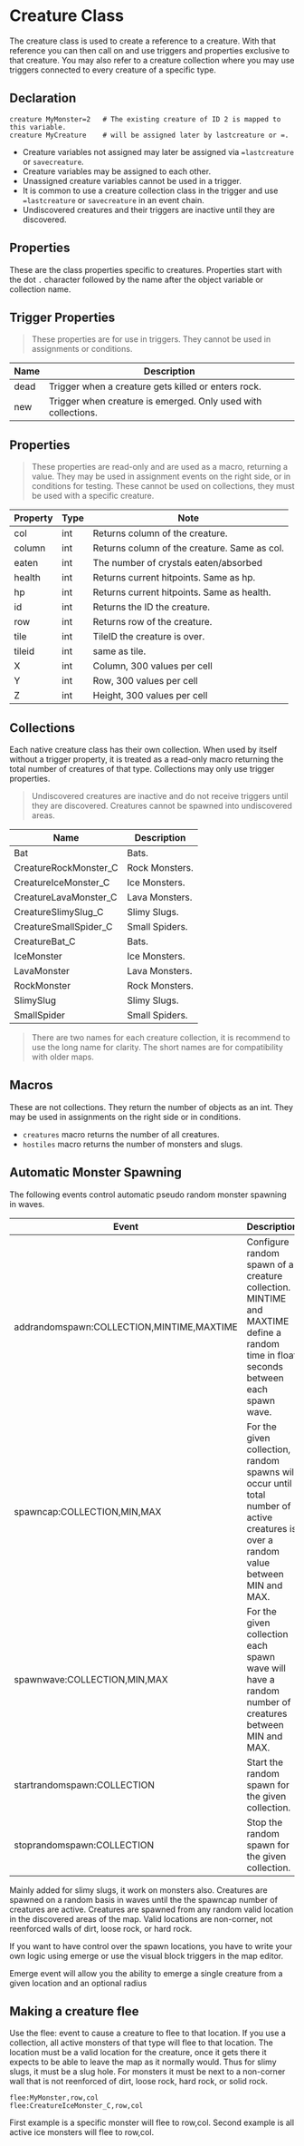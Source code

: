 # Creature Class
The creature class is used to create a reference to a creature. With that reference you can then call on and use triggers and properties exclusive to that creature. You may also refer to a creature collection where you may use triggers connected to every creature of a specific type.

## Declaration

```mms
creature MyMonster=2   # The existing creature of ID 2 is mapped to this variable.
creature MyCreature    # will be assigned later by lastcreature or =.
```
- Creature variables not assigned may later be assigned via `=lastcreature` or `savecreature`.
- Creature variables may be assigned to each other.
- Unassigned creature variables cannot be used in a trigger.
- It is common to use a creature collection class in the trigger and use `=lastcreature` or `savecreature` in an event chain.
- Undiscovered creatures and their triggers are inactive until they are discovered.

## Properties
These are the class properties specific to creatures.  Properties start with the dot `.` character followed by the name after the object variable or collection name.

## Trigger Properties
>These properties are for use in triggers. They cannot be used in assignments or conditions.

|Name|Description|
|---|---|
|dead|Trigger when a creature gets killed or enters rock.|
|new|Trigger when creature is emerged. Only used with collections.

## Properties

>These properties are read-only and are used as a macro, returning a value. They may be used in assignment events on the right side, or in conditions for testing. These cannot be used on collections, they must be used with a specific creature.

|Property|Type|Note|
|---|---|---|
|col|int|Returns column of the creature.|
|column|int|Returns column of the creature. Same as col.|
|eaten|int|The number of crystals eaten/absorbed|
|health|int|Returns current hitpoints. Same as hp.|
|hp|int|Returns current hitpoints. Same as health.|
|id|int|Returns the ID the creature.|
|row|int|Returns row of the creature.|
|tile|int|TileID the creature is over.|
|tileid|int|same as tile.|
|X|int|Column, 300 values per cell|
|Y|int|Row, 300 values per cell|
|Z|int|Height, 300 values per cell|

## Collections 
Each native creature class has their own collection. When used by itself without a trigger property, it is treated as a read-only macro returning the total number of creatures of that type.  Collections may only use trigger properties.

>Undiscovered creatures are inactive and do not receive triggers until they are discovered.  Creatures cannot be spawned into undiscovered areas.

|Name|Description|
|---|---|
|Bat|Bats.|
|CreatureRockMonster_C|Rock Monsters.|
|CreatureIceMonster_C|Ice Monsters.|
|CreatureLavaMonster_C|Lava Monsters.|
|CreatureSlimySlug_C|Slimy Slugs.|
|CreatureSmallSpider_C|Small Spiders.|
|CreatureBat_C|Bats.|
|IceMonster|Ice Monsters.|
|LavaMonster|Lava Monsters.|
|RockMonster|Rock Monsters.|
|SlimySlug|Slimy Slugs.|
|SmallSpider|Small Spiders.|

> There are two names for each creature collection, it is recommend to use the long name for clarity. The short names are for compatibility with older maps.

## Macros
These are not collections. They return the number of objects as an int. They may be used in assignments on the right side or in conditions.

- `creatures` macro returns the number of all creatures.
- `hostiles` macro returns the number of monsters and slugs.

## Automatic Monster Spawning

The following events control automatic pseudo random monster spawning in waves.

|Event|Description|
|---|---|
|addrandomspawn:COLLECTION,MINTIME,MAXTIME|Configure random spawn of a creature collection. MINTIME and MAXTIME define a random time in float seconds between each spawn wave.|
|spawncap:COLLECTION,MIN,MAX|For the given collection, random spawns will occur until total number of active creatures is over a random value between MIN and MAX.|
|spawnwave:COLLECTION,MIN,MAX|For the given collection each spawn wave will have a random number of creatures between MIN and MAX.|
|startrandomspawn:COLLECTION|Start the random spawn for the given collection.|
|stoprandomspawn:COLLECTION|Stop the random spawn for the given collection.|

Mainly added for slimy slugs, it work on monsters also.  Creatures are spawned on a random basis in waves until the the spawncap number of creatures are active. Creatures are spawned from any random valid  location in the discovered areas of the map. Valid locations are non-corner, not reenforced walls of dirt, loose rock, or hard rock.

If you want to have control over the spawn locations, you have to write your own logic using emerge or use the visual block triggers in the map editor.

Emerge event will allow you the ability to emerge a single creature from a given location and an optional radius

## Making a creature flee
Use the flee: event to cause a creature to flee to that location.  If you use a collection, all active monsters of that type will flee to that location. The location must be a valid location for the creature, once it gets there it expects to be able to leave the map as it normally would. Thus for slimy slugs, it must be a slug hole. For monsters it must be next to a non-corner wall that is not reenforced of dirt, loose rock, hard rock, or solid rock.

```mms
flee:MyMonster,row,col
flee:CreatureIceMonster_C,row,col
```
First example is a specific monster will flee to row,col. 
Second example is all active ice monsters will flee to row,col.